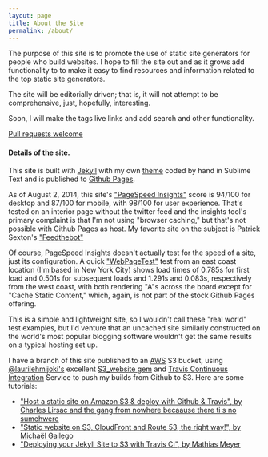 ```yaml
---
layout: page
title: About the Site
permalink: /about/
---
```

The purpose of this site is to promote the use of static site generators for people who build websites. I hope to fill the site out and as it grows add functionality to to make it easy to find resources and information related to the top static site generators.

The site will be editorially driven; that is, it will not attempt to be comprehensive, just, hopefully, interesting.

Soon, I will make the tags live links and add search and other functionality.

[Pull requests welcome](https://github.com/budparr/thenewdynamic)


#### Details of the site.

This site is built with [Jekyll](http://jekyllrb.com/) with my own [theme](https://github.com/budparr/jekyll-on-the-rocks) coded by hand in Sublime Text and is published to [Github Pages](https://pages.github.com/).

As of August 2, 2014, this site's ["PageSpeed Insights"](https://developers.google.com/speed/pagespeed/insights/) score is 94/100 for desktop and 87/100 for mobile, with 98/100 for user experience. That's tested on an interior page without the twitter feed and the insights tool's primary complaint is that I'm not using "browser caching," but that's not possible with Github Pages as host. My favorite site on the subject is Patrick Sexton's ["Feedthebot"](http://www.feedthebot.com/pagespeed/)

Of course, PageSpeed Insights doesn't actually test for the speed of a site, just its configuration. A quick ["WebPageTest"](http://www.webpagetest.org/) test from an east coast location (I'm based in New York City) shows load times of 0.785s for first load and 0.501s for subsequent loads and 1.291s and 0.083s, respectively from the west coast, with both rendering "A"s across the board except for "Cache Static Content," which, again, is not part of the stock Github Pages offering.

This is a simple and lightweight site, so I wouldn't call these "real world" test examples, but I'd venture that an uncached site similarly constructed on the world's most popular blogging software wouldn't get the same results on a typical hosting set up.


I have a branch of this site published to an [AWS](http://aws.amazon.com/) S3 bucket, using [@laurilehmijoki's](https://github.com/laurilehmijoki) excellent [S3_website gem](https://github.com/laurilehmijoki/s3_website) and [Travis Continuous Integration](https://travis-ci.org/) Service to push my builds from Github to S3. Here are some tutorials:

- ["Host a static site on Amazon S3 & deploy with Github & Travis", by Charles Lirsac and the gang from nowhere becaause there ti s no sumehwere](http://lirsac.me/blog/host-on-amazon-s3-and-deploy-with-github-and-travis/)
- ["Static website on S3, CloudFront and Route 53, the right way!", by Michaël Gallego](http://www.michaelgallego.fr/blog/2013/08/27/static-website-on-s3-cloudfront-and-route-53-the-right-way/)
- ["Deploying your Jekyll Site to S3 with Travis CI", by Mathias Meyer](http://www.paperplanes.de/2013/8/13/deploying-your-jekyll-blog-to-s3-with-travis-ci.html)
